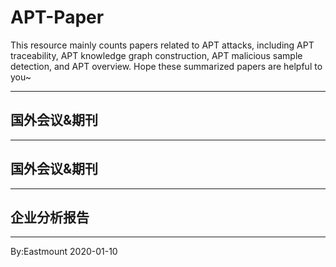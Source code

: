# APT-Paper
This resource mainly counts papers related to APT attacks, including APT traceability, APT knowledge graph construction, APT malicious sample detection, and APT overview. Hope these summarized papers are helpful to you~


---

## 国外会议&期刊


---

## 国外会议&期刊



---

## 企业分析报告



----


By:Eastmount 2020-01-10
